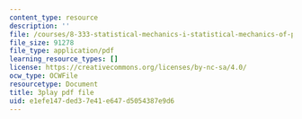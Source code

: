 ```yaml
---
content_type: resource
description: ''
file: /courses/8-333-statistical-mechanics-i-statistical-mechanics-of-particles-fall-2013/e1efe147ded37e41e647d5054387e9d6_EQB2Pw0lWRU.pdf
file_size: 91278
file_type: application/pdf
learning_resource_types: []
license: https://creativecommons.org/licenses/by-nc-sa/4.0/
ocw_type: OCWFile
resourcetype: Document
title: 3play pdf file
uid: e1efe147-ded3-7e41-e647-d5054387e9d6
---
```

